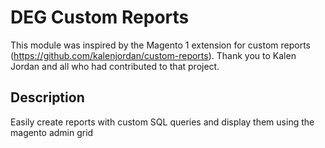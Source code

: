 # DEG Custom Reports

This module was inspired by the Magento 1 extension for custom reports (https://github.com/kalenjordan/custom-reports).  Thank you to Kalen Jordan and all who had contributed to that project.

## Description
Easily create reports with custom SQL queries and display them using the magento admin grid
